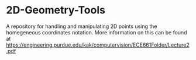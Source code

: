 # 2D-Geometry-Tools
A repository for handling and manipulating 2D points using the homegeneous coordinates notation. More information on this can be found at https://engineering.purdue.edu/kak/computervision/ECE661Folder/Lecture2.pdf